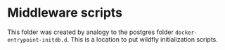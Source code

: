 # Middleware scripts

This folder was created by analogy to the postgres folder `docker-entrypoint-initdb.d`. This is a location to put wildfly initialization scripts.

